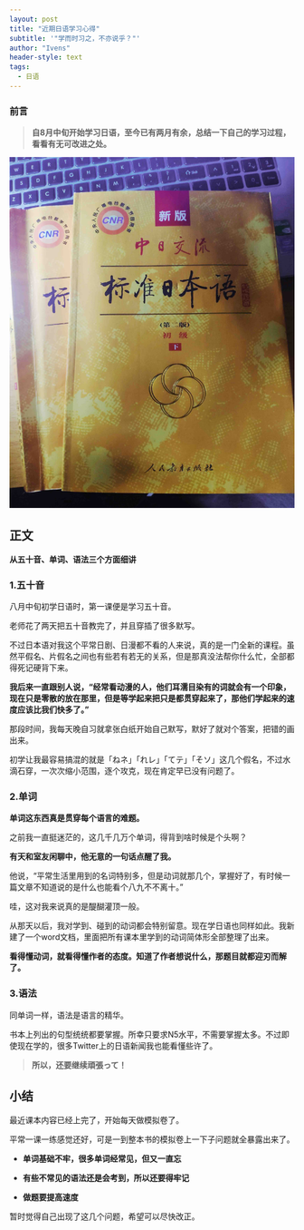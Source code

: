 ```yaml
---
layout: post
title: "近期日语学习心得"
subtitle: '"学而时习之，不亦说乎？"'
author: "Ivens"
header-style: text
tags:
  - 日语
---
```

###  前言

> **自8月中旬开始学习日语，至今已有两月有余，总结一下自己的学习过程，看看有无可改进之处。**


![](/img/in-post/2019-10-21/a.jpg )



## 正文

**从五十音、单词、语法三个方面细讲**

### 1.五十音
八月中旬初学日语时，第一课便是学习五十音。

老师花了两天把五十音教完了，并且穿插了很多默写。

不过日本语对我这个平常日剧、日漫都不看的人来说，真的是一门全新的课程。虽然平假名、片假名之间也有些若有若无的关系，但是那真没法帮你什么忙，全部都得死记硬背下来。

**我后来一直跟别人说，“经常看动漫的人，他们耳濡目染有的词就会有一个印象，现在只是零散的放在那里，但是等学起来把只是都贯穿起来了，那他们学起来的速度应该比我们快多了。”**
 
那段时间，我每天晚自习就拿张白纸开始自己默写，默好了就对个答案，把错的画出来。

初学让我最容易搞混的就是「ねネ」「れレ」「てテ」「そソ」这几个假名，不过水滴石穿，一次次缩小范围，逐个攻克，现在肯定早已没有问题了。

### 2.单词

**单词这东西真是贯穿每个语言的难题。**

之前我一直挺迷茫的，这几千几万个单词，得背到啥时候是个头啊？

**有天和室友闲聊中，他无意的一句话点醒了我。**

他说，“平常生活里用到的名词特别多，但是动词就那几个，掌握好了，有时候一篇文章不知道说的是什么也能看个八九不不离十。”

哇，这对我来说真的是醍醐灌顶一般。

从那天以后，我对学到、碰到的动词都会特别留意。现在学日语也同样如此。我新建了一个word文档，里面把所有课本里学到的动词简体形全部整理了出来。

**看得懂动词，就看得懂作者的态度。知道了作者想说什么，那题目就都迎刃而解了。**

### 3.语法

同单词一样，语法是语言的精华。

书本上列出的句型统统都要掌握。所幸只要求N5水平，不需要掌握太多。不过即使现在学的，很多Twitter上的日语新闻我也能看懂些许了。

> **所以，还要继续頑張って！**

## 小结

最近课本内容已经上完了，开始每天做模拟卷了。

平常一课一练感觉还好，可是一到整本书的模拟卷上一下子问题就全暴露出来了。

+ **单词基础不牢，很多单词经常见，但又一直忘**


+ **有些不常见的语法还是会考到，所以还要得牢记**


+ **做题要提高速度**

暂时觉得自己出现了这几个问题，希望可以尽快改正。




